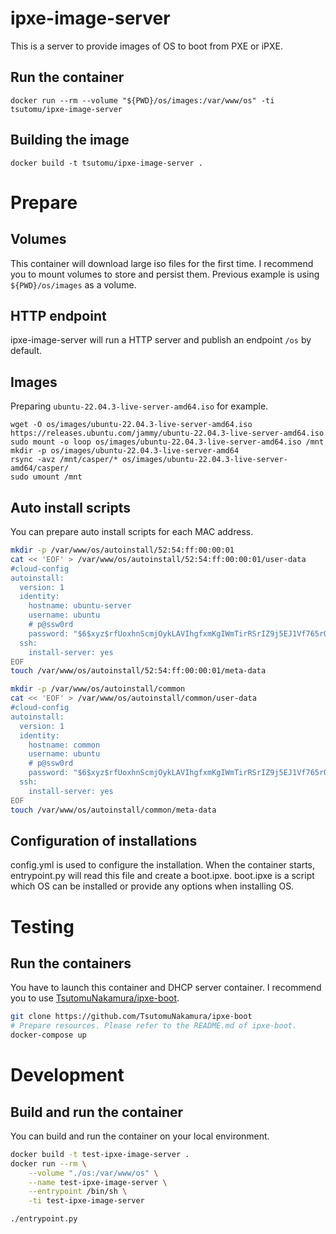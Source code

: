 # ipxe-image-server
This is a server to provide images of OS to boot from PXE or iPXE.

## Run the container
```
docker run --rm --volume "${PWD}/os/images:/var/www/os" -ti tsutomu/ipxe-image-server
```

## Building the image

```
docker build -t tsutomu/ipxe-image-server .
```

# Prepare
## Volumes
This container will download large iso files for the first time.
I recommend you to mount volumes to store and persist them.
Previous example is using `${PWD}/os/images` as a volume.

## HTTP endpoint
ipxe-image-server will run a HTTP server and publish an endpoint `/os` by default.

## Images
Preparing `ubuntu-22.04.3-live-server-amd64.iso` for example.

```
wget -O os/images/ubuntu-22.04.3-live-server-amd64.iso https://releases.ubuntu.com/jammy/ubuntu-22.04.3-live-server-amd64.iso
sudo mount -o loop os/images/ubuntu-22.04.3-live-server-amd64.iso /mnt
mkdir -p os/images/ubuntu-22.04.3-live-server-amd64
rsync -avz /mnt/casper/* os/images/ubuntu-22.04.3-live-server-amd64/casper/
sudo umount /mnt
```

## Auto install scripts
You can prepare auto install scripts for each MAC address.

```bash
mkdir -p /var/www/os/autoinstall/52:54:ff:00:00:01
cat << 'EOF' > /var/www/os/autoinstall/52:54:ff:00:00:01/user-data
#cloud-config
autoinstall:
  version: 1
  identity:
    hostname: ubuntu-server
    username: ubuntu
    # p@ssw0rd
    password: "$6$xyz$rfUoxhnScmjOykLAVIhgfxmKgIWmTirRSrIZ9j5EJ1Vf765rQS.dCbXjXBx4PuhbcNNrXx2XpwUywQ96C7EJB/"
  ssh:
    install-server: yes
EOF
touch /var/www/os/autoinstall/52:54:ff:00:00:01/meta-data

mkdir -p /var/www/os/autoinstall/common
cat << 'EOF' > /var/www/os/autoinstall/common/user-data
#cloud-config
autoinstall:
  version: 1
  identity:
    hostname: common
    username: ubuntu
    # p@ssw0rd
    password: "$6$xyz$rfUoxhnScmjOykLAVIhgfxmKgIWmTirRSrIZ9j5EJ1Vf765rQS.dCbXjXBx4PuhbcNNrXx2XpwUywQ96C7EJB/"
  ssh:
    install-server: yes
EOF
touch /var/www/os/autoinstall/common/meta-data
```

## Configuration of installations
config.yml is used to configure the installation.
When the container starts, entrypoint.py will read this file and create a boot.ipxe.
boot.ipxe is a script which OS can be installed or provide any options when installing OS.

# Testing

## Run the containers
You have to launch this container and DHCP server container.
I recommend you to use [TsutomuNakamura/ipxe-boot](https://github.com/TsutomuNakamura/ipxe-boot).

```bash
git clone https://github.com/TsutomuNakamura/ipxe-boot
# Prepare resources. Please refer to the README.md of ipxe-boot.
docker-compose up
```

# Development

## Build and run the container
You can build and run the container on your local environment.

```bash
docker build -t test-ipxe-image-server .
docker run --rm \
    --volume "./os:/var/www/os" \
    --name test-ipxe-image-server \
    --entrypoint /bin/sh \
    -ti test-ipxe-image-server

./entrypoint.py
```

